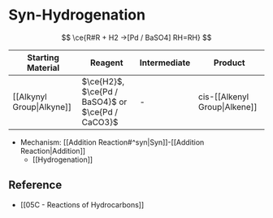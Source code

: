 # Syn-Hydrogenation

$$
\ce{R#R + H2 ->[Pd / BaSO4] RH=RH}
$$

| Starting Material | Reagent | Intermediate | Product |
| ---- | ---- | ---- | ---- |
| [[Alkynyl Group\|Alkyne]] | $\ce{H2}$,<br>$\ce{Pd / BaSO4}$ or $\ce{Pd / CaCO3}$ | - | cis-[[Alkenyl Group\|Alkene]] |

- Mechanism: [[Addition Reaction#^syn|Syn]]-[[Addition Reaction|Addition]]
	- [[Hydrogenation]]

## Reference

- [[05C - Reactions of Hydrocarbons]]
